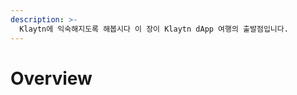 ```yaml
---
description: >-
  Klaytn에 익숙해지도록 해봅시다 이 장이 Klaytn dApp 여행의 출발점입니다.
---
```


# Overview <a id="overview"></a>

